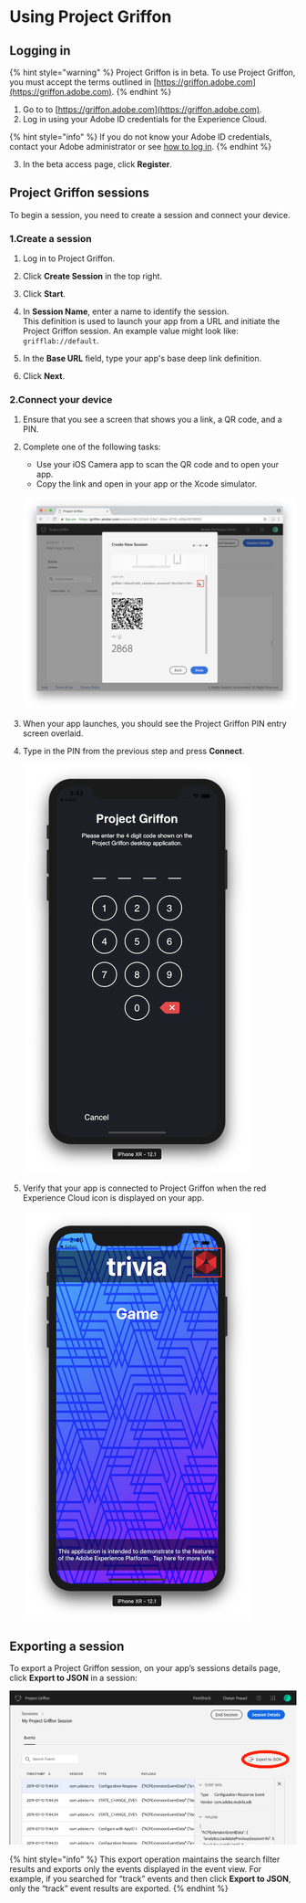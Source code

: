 # Using Project Griffon

## Logging in

{% hint style="warning" %}
Project Griffon is in beta. To use Project Griffon, you must accept the terms outlined in [https://griffon.adobe.com](https://griffon.adobe.com).
{% endhint %}

1. Go to to [https://griffon.adobe.com](https://griffon.adobe.com).
2. Log in using your Adobe ID credentials for the Experience Cloud.

{% hint style="info" %}
If you do not know your Adobe ID credentials, contact your Adobe administrator or see [how to log in](https://docs.adobe.com/content/help/en/core-services/interface/manage-users-and-products/getting-started-experience-cloud.html).
{% endhint %}

3. In the beta access page, click **Register**. 

## Project Griffon sessions

To begin a session, you need to create a session and connect your device.

### 1.Create a session

1. Log in to Project Griffon. 

2. Click **Create Session** in the top right. 

3. Click **Start**.

4. In **Session Name**, enter a name to identify the session.  
    This definition is used to launch your app from a URL and initiate the Project Griffon session. An example value might look like: `grifflab://default`.
5. In the **Base URL** field, type your app's base deep link definition.
6. Click **Next**.


### 2.Connect your device

1. Ensure that you see a screen that shows you a link, a QR code, and a PIN. 
2. Complete one of the following tasks:
   * Use your iOS Camera app to scan the QR code and to open your app.
   * Copy the link and open in your app or the Xcode simulator.
   
   ![](../../.gitbook/assets/image-3.png)

3. When your app launches, you should see the Project Griffon PIN entry screen overlaid. 
4. Type in the PIN from the previous step and press **Connect**.

   ![](../../.gitbook/assets/image-6.png)

5. Verify that your app is connected to Project Griffon when the red Experience Cloud icon is displayed on your app.

   ![](../../.gitbook/assets/image-8.png)

## Exporting a session

To export a Project Griffon session, on your app’s sessions details page, click **Export to JSON** in a session:

![](../../.gitbook/assets/screen-shot-2019-07-10-at-4.07.02-pm.png)

{% hint style="info" %}
This export operation maintains the search filter results and exports only the events displayed in the event view. For example, if you searched for “track” events and then click **Export to JSON**, only the “track” event results are exported.
{% endhint %}

